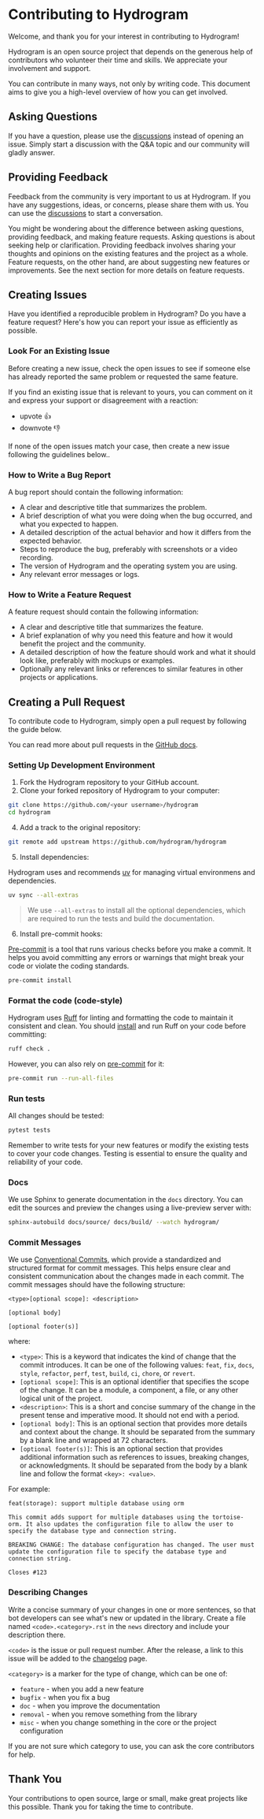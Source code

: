 # Contributing to Hydrogram

Welcome, and thank you for your interest in contributing to Hydrogram!

Hydrogram is an open source project that depends on the generous help of contributors who volunteer their time and skills. We appreciate your involvement and support.

You can contribute in many ways, not only by writing code. This document aims to give you a high-level overview of how you can get involved.

## Asking Questions

If you have a question, please use the [discussions](https://github.com/orgs/hydrogram/discussions) instead of opening an issue. Simply start a discussion with the Q&A topic and our community will gladly answer.

## Providing Feedback

Feedback from the community is very important to us at Hydrogram. If you have any suggestions, ideas, or concerns, please share them with us. You can use the [discussions](https://github.com/orgs/hydrogram/discussions) to start a conversation.

You might be wondering about the difference between asking questions, providing feedback, and making feature requests. Asking questions is about seeking help or clarification. Providing feedback involves sharing your thoughts and opinions on the existing features and the project as a whole. Feature requests, on the other hand, are about suggesting new features or improvements. See the next section for more details on feature requests.

## Creating Issues

Have you identified a reproducible problem in Hydrogram? Do you have a feature request? Here's how you can report your issue as efficiently as possible.

### Look For an Existing Issue

Before creating a new issue, check the open issues to see if someone else has already reported the same problem or requested the same feature.

If you find an existing issue that is relevant to yours, you can comment on it and express your support or disagreement with a reaction:

- upvote 👍
- downvote 👎

If none of the open issues match your case, then create a new issue following the guidelines below..

### How to Write a Bug Report

A bug report should contain the following information:

- A clear and descriptive title that summarizes the problem.
- A brief description of what you were doing when the bug occurred, and what you expected to happen.
- A detailed description of the actual behavior and how it differs from the expected behavior.
- Steps to reproduce the bug, preferably with screenshots or a video recording.
- The version of Hydrogram and the operating system you are using.
- Any relevant error messages or logs.

### How to Write a Feature Request

A feature request should contain the following information:

- A clear and descriptive title that summarizes the feature.
- A brief explanation of why you need this feature and how it would benefit the project and the community.
- A detailed description of how the feature should work and what it should look like, preferably with mockups or examples.
- Optionally any relevant links or references to similar features in other projects or applications.

## Creating a Pull Request

To contribute code to Hydrogram, simply open a pull request by following the guide below.

You can read more about pull requests in the [GitHub docs](https://docs.github.com/en/pull-requests/collaborating-with-pull-requests/proposing-changes-to-your-work-with-pull-requests/creating-a-pull-request).

### Setting Up Development Environment

1. Fork the Hydrogram repository to your GitHub account.
2. Clone your forked repository of Hydrogram to your computer:

```bash
git clone https://github.com/<your username>/hydrogram
cd hydrogram
```

4. Add a track to the original repository:

```bash
git remote add upstream https://github.com/hydrogram/hydrogram
```

5. Install dependencies:

Hydrogram uses and recommends [uv](https://docs.astral.sh/uv/) for managing virtual environmens and dependencies.

```bash
uv sync --all-extras
```

> We use `--all-extras` to install all the optional dependencies, which are required to run the tests and build the documentation.

6. Install pre-commit hooks:

[Pre-commit](https://pre-commit.com/) is a tool that runs various checks before you make a commit. It helps you avoid committing any errors or warnings that might break your code or violate the coding standards.

```bash
pre-commit install
```

### Format the code (code-style)

Hydrogram uses [Ruff](https://docs.astral.sh/ruff/) for linting and formatting the code to maintain it consistent and clean. You should [install](https://docs.astral.sh/ruff/installation/) and run Ruff on your code before committing:

```bash
ruff check .
```

However, you can also rely on [pre-commit](https://pre-commit.com/) for it:

```bash
pre-commit run --run-all-files
```

### Run tests

All changes should be tested:

```bash
pytest tests
```

Remember to write tests for your new features or modify the existing tests to cover your code changes. Testing is essential to ensure the quality and reliability of your code.

### Docs

We use Sphinx to generate documentation in the `docs` directory. You can edit the sources and preview the changes using a live-preview server with:

```bash
sphinx-autobuild docs/source/ docs/build/ --watch hydrogram/
```

### Commit Messages

We use [Conventional Commits](https://www.conventionalcommits.org/en/v1.0.0/), which provide a standardized and structured format for commit messages. This helps ensure clear and consistent communication about the changes made in each commit. The commit messages should have the following structure:

```
<type>[optional scope]: <description>

[optional body]

[optional footer(s)]
```

where:

- `<type>`: This is a keyword that indicates the kind of change that the commit introduces. It can be one of the following values: `feat`, `fix`, `docs`, `style`, `refactor`, `perf`, `test`, `build`, `ci`, `chore`, or `revert`.
- `[optional scope]`: This is an optional identifier that specifies the scope of the change. It can be a module, a component, a file, or any other logical unit of the project.
- `<description>`: This is a short and concise summary of the change in the present tense and imperative mood. It should not end with a period.
- `[optional body]`: This is an optional section that provides more details and context about the change. It should be separated from the summary by a blank line and wrapped at 72 characters.
- `[optional footer(s)]`: This is an optional section that provides additional information such as references to issues, breaking changes, or acknowledgments. It should be separated from the body by a blank line and follow the format `<key>: <value>`.

For example:

```
feat(storage): support multiple database using orm

This commit adds support for multiple databases using the tortoise-orm. It also updates the configuration file to allow the user to specify the database type and connection string.

BREAKING CHANGE: The database configuration has changed. The user must update the configuration file to specify the database type and connection string.

Closes #123
```

### Describing Changes

Write a concise summary of your changes in one or more sentences, so that bot developers can see what's new or updated in the library. Create a file named `<code>.<category>.rst` in the `news` directory and include your description there.

`<code>` is the issue or pull request number. After the release, a link to this issue will be added to the [changelog](https://docs.hydrogram.org/en/latest/releases.html) page.

`<category>` is a marker for the type of change, which can be one of:

- `feature` - when you add a new feature
- `bugfix` - when you fix a bug
- `doc` - when you improve the documentation
- `removal` - when you remove something from the library
- `misc` - when you change something in the core or the project configuration

If you are not sure which category to use, you can ask the core contributors for help.

## Thank You

Your contributions to open source, large or small, make great projects like this possible. Thank you for taking the time to contribute.
